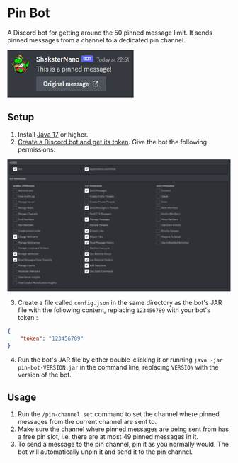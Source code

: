 # Pin Bot

A Discord bot for getting around the 50 pinned message limit.
It sends pinned messages from a channel to a dedicated pin channel.

<img src="assets/screenshots/pinned-message.png" alt="Pinned message">

## Setup

1. Install [Java 17](https://adoptium.net) or higher.
2. [Create a Discord bot and get its token](https://discordpy.readthedocs.io/en/stable/discord.html). Give the bot the following permissions:

<img src="assets/screenshots/bot-permissions.png" alt="Bot permissions" width="1000">

3. Create a file called `config.json` in the same directory as the bot's JAR file with the following content, replacing `123456789` with your bot's token.:

```json
{
	"token": "123456789"
}
```

4. Run the bot's JAR file by either double-clicking it or running `java -jar pin-bot-VERSION.jar` in the command line, replacing `VERSION` with the version of the bot.

## Usage

1. Run the `/pin-channel set` command to set the channel where pinned messages from the current channel are sent to.
2. Make sure the channel where pinned messages are being sent from has a free pin slot, i.e. there are at most 49 pinned messages in it.
3. To send a message to the pin channel, pin it as you normally would. The bot will automatically unpin it and send it to the pin channel.
